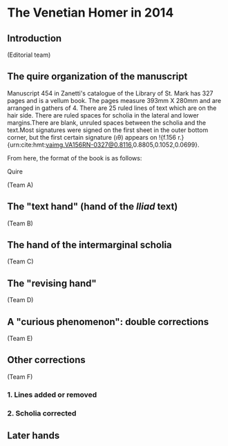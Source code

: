 # The Venetian Homer in 2014 #

## Introduction ##


(Editorial team)

## The quire organization of the manuscript ##
Manuscript 454 in Zanetti's catalogue of the Library of St. Mark has 327 pages and is a vellum book. The pages measure 393mm X 280mm and are arranged in gathers of 4. There are 25 ruled lines of text which are on the hair side. There are ruled spaces for scholia in the lateral and lower margins.There are blank, unruled spaces between the scholia and the text.Most signatures were signed on the first sheet in the outer bottom corner, but the first certain signature (ιθ) appears on !{f.156 r.}{urn:cite:hmt:vaimg.VA156RN-0327@0.8116,0.8805,0.1052,0.0699}. 

From here, the format of the book is as follows:

Quire

(Team A)

## The "text hand" (hand of the *Iliad* text) ##

(Team B)


## The hand of the intermarginal scholia ##


(Team C)


## The "revising hand" ##

(Team D)


## A "curious phenomenon":  double corrections ##


(Team E)


## Other corrections ##

(Team F)

### 1. Lines added or removed ###

### 2. Scholia corrected ###


## Later hands ##





